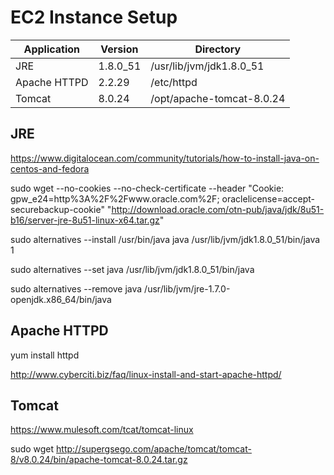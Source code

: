 EC2 Instance Setup
============

| Application | Version | Directory |
|-------------|---------|-----------|
| JRE | 1.8.0_51 | /usr/lib/jvm/jdk1.8.0_51 |
| Apache HTTPD | 2.2.29 | /etc/httpd |
| Tomcat | 8.0.24 | /opt/apache-tomcat-8.0.24 |

JRE
--------
https://www.digitalocean.com/community/tutorials/how-to-install-java-on-centos-and-fedora

sudo wget --no-cookies --no-check-certificate --header "Cookie: gpw_e24=http%3A%2F%2Fwww.oracle.com%2F; oraclelicense=accept-securebackup-cookie" "http://download.oracle.com/otn-pub/java/jdk/8u51-b16/server-jre-8u51-linux-x64.tar.gz"

sudo alternatives --install /usr/bin/java java /usr/lib/jvm/jdk1.8.0_51/bin/java 1

sudo alternatives --set java /usr/lib/jvm/jdk1.8.0_51/bin/java

sudo alternatives --remove java /usr/lib/jvm/jre-1.7.0-openjdk.x86_64/bin/java

Apache HTTPD
--------
yum install httpd

http://www.cyberciti.biz/faq/linux-install-and-start-apache-httpd/

Tomcat
--------
https://www.mulesoft.com/tcat/tomcat-linux

sudo wget http://supergsego.com/apache/tomcat/tomcat-8/v8.0.24/bin/apache-tomcat-8.0.24.tar.gz
